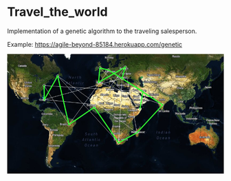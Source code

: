 # Travel_the_world

Implementation of a genetic algorithm to the traveling salesperson.

Example: https://agile-beyond-85184.herokuapp.com/genetic

![alt text](https://github.com/zoomie/Travel_the_world/blob/master/Example_pic.png)
